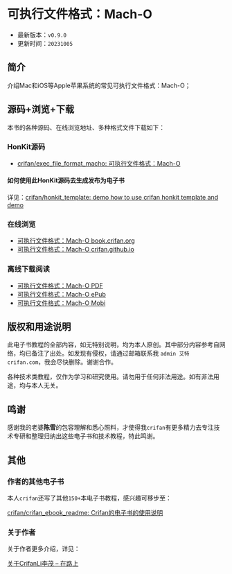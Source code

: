 # 可执行文件格式：Mach-O

* 最新版本：`v0.9.0`
* 更新时间：`20231005`

## 简介

介绍Mac和iOS等Apple苹果系统的常见可执行文件格式：Mach-O；

## 源码+浏览+下载

本书的各种源码、在线浏览地址、多种格式文件下载如下：

### HonKit源码

* [crifan/exec_file_format_macho: 可执行文件格式：Mach-O](https://github.com/crifan/exec_file_format_macho)

#### 如何使用此HonKit源码去生成发布为电子书

详见：[crifan/honkit_template: demo how to use crifan honkit template and demo](https://github.com/crifan/honkit_template)

### 在线浏览

* [可执行文件格式：Mach-O book.crifan.org](https://book.crifan.org/books/exec_file_format_macho/website/)
* [可执行文件格式：Mach-O crifan.github.io](https://crifan.github.io/exec_file_format_macho/website/)

### 离线下载阅读

* [可执行文件格式：Mach-O PDF](https://book.crifan.org/books/exec_file_format_macho/pdf/exec_file_format_macho.pdf)
* [可执行文件格式：Mach-O ePub](https://book.crifan.org/books/exec_file_format_macho/epub/exec_file_format_macho.epub)
* [可执行文件格式：Mach-O Mobi](https://book.crifan.org/books/exec_file_format_macho/mobi/exec_file_format_macho.mobi)

## 版权和用途说明

此电子书教程的全部内容，如无特别说明，均为本人原创。其中部分内容参考自网络，均已备注了出处。如发现有侵权，请通过邮箱联系我 `admin 艾特 crifan.com`，我会尽快删除。谢谢合作。

各种技术类教程，仅作为学习和研究使用。请勿用于任何非法用途。如有非法用途，均与本人无关。

## 鸣谢

感谢我的老婆**陈雪**的包容理解和悉心照料，才使得我`crifan`有更多精力去专注技术专研和整理归纳出这些电子书和技术教程，特此鸣谢。

## 其他

### 作者的其他电子书

本人`crifan`还写了其他`150+`本电子书教程，感兴趣可移步至：

[crifan/crifan_ebook_readme: Crifan的电子书的使用说明](https://github.com/crifan/crifan_ebook_readme)

### 关于作者

关于作者更多介绍，详见：

[关于CrifanLi李茂 – 在路上](https://www.crifan.org/about/)
